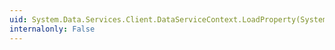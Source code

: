 ```yaml
---
uid: System.Data.Services.Client.DataServiceContext.LoadProperty(System.Object,System.String,System.Data.Services.Client.DataServiceQueryContinuation)
internalonly: False
---
```


